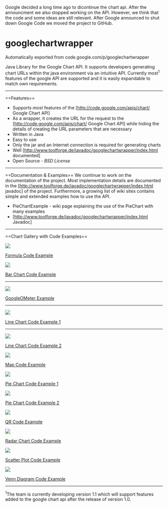 Google decided a long time ago to dicontinue the chart api. After the announcment we also stopped working on the API. However, we think that the code and some ideas are still relevant.
After Google announced to shut down Google Code we moved the project to GitHub.

# googlechartwrapper
Automatically exported from code.google.com/p/googlechartwrapper

Java Library for the Google Chart API. It supports developers generating chart URLs within the java environment via an intuitive API. Currently most<sup>1</sup> features of the google API are supported and it is easily expandable to match own requirements.

<hr/>
==Features==


  * Supports *most* features of the [http://code.google.com/apis/chart/ Google Chart API]
  * As a wrapper, it creates the URL for the request to the [http://code.google.com/apis/chart/ Google Chart API] while hiding the details of creating the URL parameters that are necessary
  * Written in Java
  * Easy to use
  * Only the jar and an Internet connection is required for generating charts
  * Well [http://www.toolforge.de/javadoc/googlechartwrapper/index.html documented]
  * Open Source - *BSD License*

----
==Documentation & Examples==
We continue to work on the documentation of the project. Most implementation details are documented in the [http://www.toolforge.de/javadoc/googlechartwrapper/index.html javadoc] of the project. Furthermore, a growing list of wiki sites
contains simple and extended examples how to use the API.

  * PieChartExample - wiki page explaining the use of the PieChart with many examples
  * [http://www.toolforge.de/javadoc/googlechartwrapper/index.html Javadoc]

----

==Chart Gallery with Code Examples==

<p><img src="http://chart.apis.google.com/chart?cht=tx&chl=e^{\mathrm{i}\,\pi}%2B1=0\&nonsense=something_that_ends_with.png" /> 
</p>
<p>
<a href="http://code.google.com/p/googlechartwrapper/source/browse/trunk/googlechartwrapper/unitTests/FormulaTest.java#17" rel="nofollow">Formula Code Example</a> 
</p>

<p>
<img src="http://chart.apis.google.com/chart?cht=bvg&chs=300x300&chbh=a&chco=ffc800&chd=t:24,24,64,80,40,16&chm=D,ff7a59,0,0,5&chtt=Heights+of+Black+Cherry+trees&chxl=2:|Height (feet)|3:|Frequency&chxp=2,50|3,50&chxr=0,60,90,5|1,0,10,2&chxt=x,y,x,y&nonsense=something_that_ends_with.png" /> 
</p>
<p><a href="http://code.google.com/p/googlechartwrapper/source/browse/trunk/googlechartwrapper/unitTests/BarChartTest.java#36" rel="nofollow">Bar Chart Code Example </a> 
</p>
<hr/><p><img src="http://chart.apis.google.com/chart?cht=gom&chs=225x125&chd=t:70.0&chl=Hello&nonsense=something_that_ends_with.png" /> 
</p>
<p>
<a href="http://code.google.com/p/googlechartwrapper/source/browse/trunk/googlechartwrapper/unitTests/GoogleOMeterTest.java#26" rel="nofollow">GoogleOMeter Example</a> 
</p>
<hr/><p><img src="http://chart.apis.google.com/chart?cht=lc&chs=600x350&chd=s:CDDDDEEFGIJLLKIKLLMNJ&chdl=Dow Jones&chls=5.0,0.0,0.0&chm=d,0000ff,0,-1,10|B,ff0000,0,0,0|N*p1*,000000,0,-5,10,-1&chtt=Dow+Jones+89-09&chxr=0,1989,2009,2&chxt=x&nonsense=something_that_ends_with.png" /> 
</p>
<p><a href="http://code.google.com/p/googlechartwrapper/source/browse/trunk/googlechartwrapper/unitTests/LineChartTest.java#85" rel="nofollow">Line Chart Code Example 1</a> 
</p>
<hr/>
<p><img src="http://chart.apis.google.com/chart?cht=lxy&chs=300x300&chco=000000,ff9d0a&chd=t:10.0,20.0,30.0,45.0,58.0,60.0,80.0|34.0,12.0,89.0,45.0,70.0,80.0,110.0|-1.0|25.0,26.0,25.0,70.0&chls=1.0,0.0,0.0|5.0,2.0,2.0&chtt=xyLineChart&nonsense=something_that_ends_with.png" /> 
</p>
<p>
<a href="http://code.google.com/p/googlechartwrapper/source/browse/trunk/googlechartwrapper/unitTests/LineChartTest.java#63" rel="nofollow">Line Chart Code Example 2</a> 
</p>
<p><img src="http://chart.apis.google.com/chart?cht=t&chs=400x200&chtm=europe&chld=DEFRBEITROBGLTSEDKLVSKLUSIEEMTESFINLCZATHUGRPLGBIEPTCY&chd=t:100,100,100,100,0,0,0,0,0,0,0,100,0,0,0,0,0,100,0,0,0,0,0,0,0,0,0&chco=c0c0c0,ffff00,ffd700&chf=bg,s,0000ff&nonsense=something_that_ends_with.png" /> 
</p>
<p>
<a href="http://code.google.com/p/googlechartwrapper/source/browse/trunk/googlechartwrapper/unitTests/MapTest.java#45" rel="nofollow">Map Code Example</a> 
</p>

<p><img src="http://chart.apis.google.com/chart?cht=p3&chs=400x180&chd=e:..1SQ4Mh.o&chl=EU|USA|Japan|China|rest&chtt=GDP(nominal)&nonsense=something_that_ends_with.png" /> 
</p>
<p>
<a href="http://code.google.com/p/googlechartwrapper/source/browse/trunk/googlechartwrapper/unitTests/PieChartTest.java#128" rel="nofollow">Pie Chart Code Example 1</a> 
</p>
<p><img src="http://chart.apis.google.com/chart?cht=pc&chs=400x180&chco=0000ff|ff9d0a,ff0000&chd=e:..Go,GFUR&chl=USA|Canada|Brazil|Japan&nonsense=something_that_ends_with.png" /> 
</p>
<p>
<a href="http://code.google.com/p/googlechartwrapper/source/browse/trunk/googlechartwrapper/unitTests/PieChartTest.java#94" rel="nofollow">Pie Chart Code Example 2</a> 
</p>

<p><img src="http://chart.apis.google.com/chart?chs=300x300&cht=qr&chl=made%20in%20germany&choe=UTF-8&nonsense=something_that_ends_with.png" /> 
</p>
<p>
<a href="http://code.google.com/p/googlechartwrapper/source/browse/trunk/googlechartwrapper/unitTests/QRCodeTest.java#51" rel="nofollow">QR Code Example</a> 
</p>

<p><img src="http://chart.apis.google.com/chart?cht=r&chs=400x400&chco=00ff00&chd=t:30,50,50,80,20,30&chls=3.5,0.0,0.0&chm=a,ff0000,0,3.0,10|h,ffff00,0,-1,1&chtt=free+time+activities&chxl=0:|Math|Coding (Java)|Music|Sport|Reading|1:|0|20|40|60|100&chxr=1,0,100&chxt=x,y&nonsense=something_that_ends_with.png" /> 
</p>
<p>
<a href="http://code.google.com/p/googlechartwrapper/source/browse/trunk/googlechartwrapper/unitTests/RadarChartTest.java#81" rel="nofollow">Radar Chart Code Example</a> 
</p>

<p><img src="http://chart.apis.google.com/chart?cht=s&chs=600x450&chd=t:10,50,30,45,65,95,20,80,40|20,40,40,15,85,95,80,20,20|100,30,50,75,40,35,80,100,10&chg=30.0,15.0,12.0,12.0,25.0,25.0&chm=a,ff0000,1,-1,20,-1&chtt=Scatter Plot&chts=ffffff,12&nonsense=something_that_ends_with.png" /> 
</p>
<p>
<a href="http://code.google.com/p/googlechartwrapper/source/browse/trunk/googlechartwrapper/unitTests/ScatterPlotTest.java#106" rel="nofollow">Scatter Plot Code Example</a> 
</p>

<p><img src="http://chart.apis.google.com/chart?cht=v&chs=200x200&chd=e:BkBQA8AeAeAeAK&chdl=A|B|C&chdlp=r&chtt=Venn+Diagramm&nonsense=something_that_ends_with.png" /> 
</p>
<p>
<a href="http://code.google.com/p/googlechartwrapper/source/browse/trunk/googlechartwrapper/unitTests/VennDiagramTest.java#137" rel="nofollow">Venn Diagram Code Example</a> 
</p>

<hr/>
<sup>1</sup>The team is currently developing version 1.1 which will support features added to the google chart api after the release of version 1.0.
